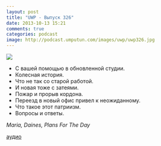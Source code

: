 ```yaml
---
layout: post
title: "UWP - Выпуск 326"
date: 2013-10-13 15:21
comments: true
categories: podcast
image: http://podcast.umputun.com/images/uwp/uwp326.jpg
---
```

![](https://podcast.umputun.com/images/uwp/uwp326.jpg)

- С вашей помощью в обновленной студии.
- Колесная история.
- Что не так со старой работой.
- И новая тоже с затеями.
- Пожар и прорыв кордона.
- Переезд в новый офис привел к неожиданному.
- Что такое этот патриизм.
- Вопросы и ответы.

_Maria, Daines, Plans For The Day_

[аудио](https://podcast.umputun.com/media/ump_podcast326.mp3)

<audio src="https://podcast.umputun.com/media/ump_podcast326.mp3" preload="none"></audio>
